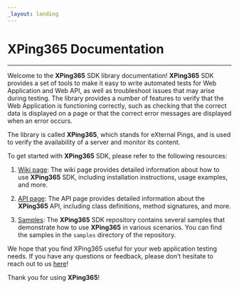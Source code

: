 ```yaml
---
_layout: landing
---
```


<style>
    .container-xxl {
        max-width: 800px;
    }
</style>

# **XPing365** Documentation
<hr/>


Welcome to the <b>XPing365</b> SDK library documentation! <b>XPing365</b> SDK provides a set of tools to make it easy to write automated tests for Web Application and Web API, as well as troubleshoot issues that may arise during testing. The library provides a number of features to verify that the Web Application is functioning correctly, such as checking that the correct data is displayed on a page or that the correct error messages are displayed when an error occurs. 

The library is called <b>XPing365</b>, which stands for eXternal Pings, and is used to verify the availability of a server and monitor its content. 

To get started with <b>XPing365</b> SDK, please refer to the following resources:

1. [Wiki page](/xping365-sdk/wiki/overview.html): The wiki page provides detailed information about how to use <b>XPing365</b> SDK, including installation instructions, usage examples, and more.

2. [API page](/xping365-sdk/api/XPing365.Sdk.Availability.html): The API page provides detailed information about the <b>XPing365</b> API, including class definitions, method signatures, and more.

3. [Samples](https://github.com/XPing365/xping365-sdk/tree/main/samples): The <b>XPing365</b> SDK repository contains several samples that demonstrate how to use <b>XPing365</b> in various scenarios. You can find the samples in the `samples` directory of the repository.

We hope that you find XPing365 useful for your web application testing needs. If you have any questions or feedback, please don’t hesitate to reach out to us [here](https://github.com/XPing365/xping365-sdk/discussions)!

Thank you for using <b>XPing365</b>!